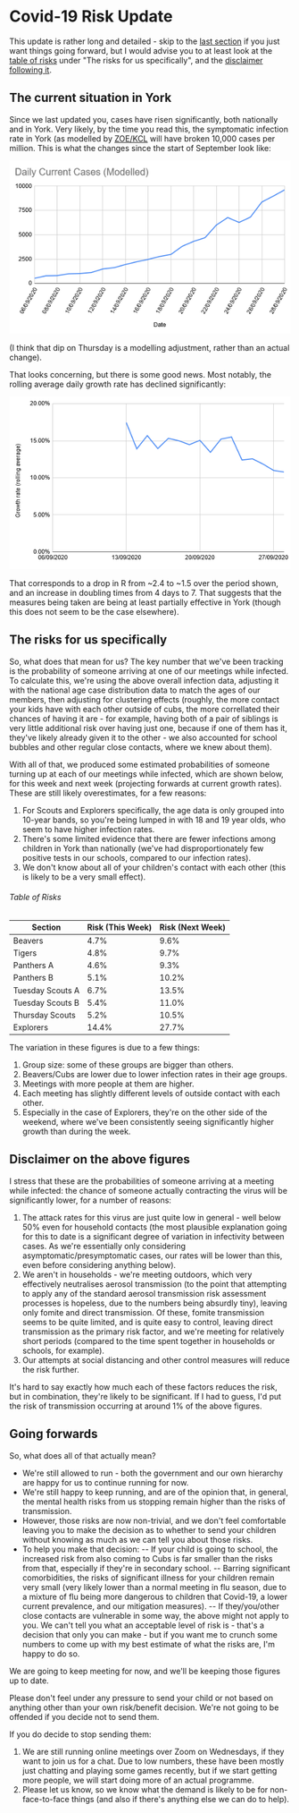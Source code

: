 # Covid-19 Risk Update

This update is rather long and detailed - skip to the [last section](#going-forwards) if you just want things going forward, but I would advise you to at least look 
at the [table of risks](#table-of-risks) under "The risks for us specifically", and the [disclaimer following it](#disclaimer-on-the-above-figures).
## The current situation in York

Since we last updated you, cases have risen significantly, both nationally and in York. Very likely, by the time you read this, the symptomatic infection rate in 
York (as modelled by [ZOE/KCL](https://covid.joinzoe.com/data) will have broken 10,000 cases per million. This is what the changes since the start of September look 
like: 

![Graph of infections](g1.png)

(I think that dip on Thursday is a modelling adjustment, rather than an actual change). 

That looks concerning, but there is some good news. Most notably, the rolling average daily growth rate has declined significantly: 

![Graph of growth rates](g2.png) 

That corresponds to a drop in R from ~2.4 to ~1.5 over the period shown, and an increase in doubling times from 4 days to 7. That suggests that the measures being 
taken are being at least partially effective in York (though this does not seem to be the case elsewhere). 

## The risks for us specifically

So, what does that mean for us? The key number that we've been tracking is the probability of someone arriving at one of our meetings while infected. To calculate 
this, we're using the above overall infection data, adjusting it with the national age case distribution data to match the ages of our members, then adjusting for 
clustering effects (roughly, the more contact your kids have with each other outside of cubs, the more correllated their chances of having it are - for example, 
having both of a pair of siblings is very little additional risk over having just one, because if one of them has it, they've likely already given it to the other - 
we also accounted for school bubbles and other regular close contacts, where we knew about them).

With all of that, we produced some estimated probabilities of someone turning up at each of our meetings while infected, which are shown below, for this week and next 
week (projecting forwards at current growth rates). These are still likely overestimates, for a few reasons: 

1. For Scouts and Explorers specifically, the age data is only grouped into 10-year bands, so you're being lumped in with 18 and 19 year olds, who seem to have 
higher infection rates. 
2. There's some limited evidence that there are fewer infections among children in York than nationally (we've had disproportionately few positive tests in our 
schools, compared to our infection rates). 
3. We don't know about all of your children's contact with each other (this is likely to be a very small effect).

###### Table of Risks 

Section | Risk (This Week) | Risk (Next Week)
--------|-----|------
Beavers | 4.7% | 9.6%
Tigers | 4.8% | 9.7%
Panthers A | 4.6% | 9.3%
Panthers B | 5.1% | 10.2%
Tuesday Scouts A | 6.7% | 13.5%
Tuesday Scouts B | 5.4% | 11.0%
Thursday Scouts | 5.2% | 10.5%
Explorers | 14.4% | 27.7%

The variation in these figures is due to a few things: 

1. Group size: some of these groups are bigger than others.
1. Beavers/Cubs are lower due to lower infection rates in their age groups. 
2. Meetings with more people at them are higher. 
3. Each meeting has slightly different levels of outside contact with each other. 
4. Especially in the case of Explorers, they're on the other side of the weekend, where we've been consistently seeing significantly higher growth than during the 
week. 

## Disclaimer on the above figures 

I stress that these are the probabilities of someone arriving at a meeting while infected: the chance of someone actually contracting the virus will be significantly 
lower, for a number of reasons: 

1. The attack rates for this virus are just quite low in general - well below 50% even for household contacts (the most plausible explanation going for this
to date is a significant degree of variation in infectivity between cases. As we're essentially only considering asymptomatic/presymptomatic cases, our rates will be
lower than this, even before considering anything below). 
2. We aren't in households - we're meeting outdoors, which very effectively neutralises aerosol transmission (to the point that attempting to apply any of the 
standard aerosol transmission risk assessment processes is hopeless, due to the numbers being absurdly tiny), leaving only fomite and direct transmission. Of these, 
fomite transmission seems to be quite limited, and is quite easy to control, leaving direct transmission as the primary risk factor, and we're meeting for relatively 
short periods (compared to the time spent together in households or schools, for example). 
3. Our attempts at social distancing and other control measures will reduce the risk further. 

It's hard to say exactly how much each of these factors reduces the risk, but in combination, they're likely to be significant. If I had to guess, I'd put the risk
of transmission occurring at around 1% of the above figures. 

## Going forwards

So, what does all of that actually mean? 

- We're still allowed to run - both the government and our own hierarchy are happy for us to continue running for now. 
- We're still happy to keep running, and are of the opinion that, in general, the mental health risks from us stopping remain higher than the risks of transmission. 
- However, those risks are now non-trivial, and we don't feel comfortable leaving you to make the decision as to whether to send your children without knowing as much
as we can tell you about those risks.
- To help you make that decision: 
-- If your child is going to school, the increased risk from also coming to Cubs is far smaller than the risks from that, especially if they're in secondary school.
-- Barring significant comorbidities, the risks of significant illness for your children remain very small (very likely lower than a normal meeting in flu season, 
due to a mixture of flu being more dangerous to children that Covid-19, a lower current prevalence, and our mitigation measures).
-- If they/you/other close contacts are vulnerable in some way, the above might not apply to you. We can't tell you what an acceptable level of risk is - that's a 
decision that only you can make - but if you want me to crunch some numbers to come up with my best estimate of what the risks are, I'm happy to do so. 

We are going to keep meeting for now, and we'll be keeping those figures up to date.

Please don't feel under any pressure to send your child or not based on anything other than your own risk/benefit decision. We're not going to be offended if you 
decide not to send them. 

If you do decide to stop sending them:

1. We are still running online meetings over Zoom on Wednesdays, if they want to join us for a chat. Due to low numbers, these have been mostly just chatting and 
playing some games recently, but if we start getting more people, we will start doing more of an actual programme. 
2. Please let us know, so we know what the demand is likely to be for non-face-to-face things (and also if there's anything else we can do to help). 
